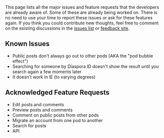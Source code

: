 This page lists all the major issues and feature requests that the developers are already aware of.  Some of these are already being worked on.  There is no need to use your time to report these issues or ask for these features again.  If you think you could contribute new thoughts, feel free to comment on the existing discussions in the [issues list](https://github.com/diaspora/diaspora/issues) or [feedback site](http://getsatisfaction.com/diaspora/).

## Known Issues

* Public posts don't always go out to other pods (AKA the "pod bubble effect")
* Searching for someone by Diaspora ID doesn't show the result until you search again a few moments later
* It doesn't work in IE (to varying degrees)

## Acknowledged Feature Requests

* Edit posts and comments
* Preview posts and comments
* Comment on public posts from other pods
* Migrate an account from one pod to another
* Search for posts
* API